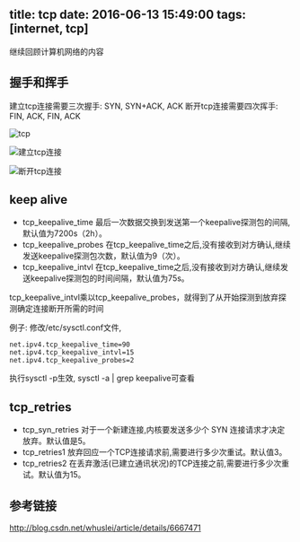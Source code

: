 title: tcp
date: 2016-06-13 15:49:00
tags: [internet, tcp]
---

继续回顾计算机网络的内容

<!--more-->

## 握手和挥手

建立tcp连接需要三次握手: SYN, SYN+ACK, ACK
断开tcp连接需要四次挥手: FIN, ACK, FIN, ACK

![tcp](/pics/tcp/tcp.gif)

![建立tcp连接](/pics/tcp/tcp_establish.gif)

![断开tcp连接](/pics/tcp/tcp_close.gif)

## keep alive

* tcp_keepalive_time 最后一次数据交换到发送第一个keepalive探测包的间隔,默认值为7200s（2h）。
* tcp_keepalive_probes 在tcp_keepalive_time之后,没有接收到对方确认,继续发送keepalive探测包次数，默认值为9（次）。
* tcp_keepalive_intvl 在tcp_keepalive_time之后,没有接收到对方确认,继续发送keepalive探测包的时间间隔，默认值为75s。

tcp_keepalive_intvl乘以tcp_keepalive_probes，就得到了从开始探测到放弃探测确定连接断开所需的时间

例子: 修改/etc/sysctl.conf文件,
```
net.ipv4.tcp_keepalive_time=90
net.ipv4.tcp_keepalive_intvl=15
net.ipv4.tcp_keepalive_probes=2
```
执行sysctl -p生效, sysctl -a | grep keepalive可查看

## tcp_retries

* tcp_syn_retries 对于一个新建连接,内核要发送多少个 SYN 连接请求才决定放弃。默认值是5。
* tcp_retries1 放弃回应一个TCP连接请求前,需要进行多少次重试。默认值3。
* tcp_retries2 在丢弃激活(已建立通讯状况)的TCP连接之前,需要进行多少次重试。默认值为15。

## 参考链接
http://blog.csdn.net/whuslei/article/details/6667471

